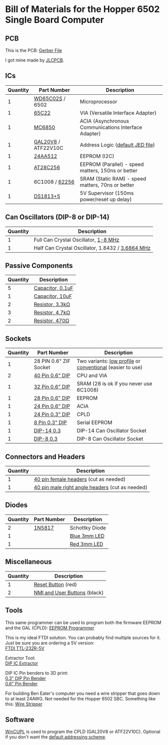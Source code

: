 # Bill of Materials for the Hopper 6502 Single Board Computer

## PCB

This is the PCB:
[Gerber File](https://github.com/sillycowvalley/Hopper/blob/main/Source/Projects/6502SBC/EasyEDA/6502%20Machine/rev12/Gerber_6502-v2_PCB_6502-v4_2024-05-15.zip)

I got mine made by [JLCPCB](https://jlcpcb.com/).


## ICs

| Quantity | Part Number         | Description                                |
|----------|---------------------|--------------------------------------------|
| 1        | [WD65C02S](https://www.jameco.com/z/W65C02S6TPG-14-Western-Design-Center-MPU-8-Bit-14MHz-65KB-Memory-40-Pin-PDIP_2143638.html) / 6502     | Microprocessor                             |
| 1        | [65C22](https://www.jameco.com/z/W65C22S6TPG-14-Western-Design-Center-Versatile-Interface-Adapter-via-8-Bit-I-O-Ports-14-MHz-40-Pin-PDIP-CMOS-5-Volt_2143591.html)               | VIA (Versatile Interface Adapter)          |
| 1        | [MC6850](https://www.jameco.com/z/6850-Major-Brands-IC-6850-Asynchronous-Communications-Interface-Adapter-24-pin-DIP_43633.html)              | ACIA (Asynchronous Communications Interface Adapter) |
| 1        | [GAL20V8](https://www.jameco.com/z/GAL20V8B-25LP-Lattice-Semiconductor-Corporation-CPLD-Complex-Programmable-Logic-Device-25ns-8MC-DIP-24_876766.html) / ATF22V10C | Address Logic ([default JED file](https://github.com/sillycowvalley/Hopper/blob/main/Source/Projects/6502SBC/CPLD/6502SBC.jed))                        |
| 1        | [24AA512](https://au.mouser.com/ProductDetail/Microchip-Technology/24AA512-I-P?qs=t4j2cOJKO62XNcEsx%2F77Xw%3D%3D&countryCode=US&currencyCode=USD)            | EEPROM (I2C)                               |
| 1        | [AT28C256](https://au.mouser.com/ProductDetail/Microchip-Technology/AT28C256-15DM-883-815?qs=lqAf%2FiVYw9gtSFr69lKk6g%3D%3D)            | EEPROM (Parallel) - speed matters, 150ns or better                         |
| 1        | 6C1008 / [62256](https://www.jameco.com/z/HM62256LP-70-Major-Brands-IC-62256LP-70-Low-Power-CMOS-SRAM-256K-Bit-32Kx8-70ns_82472.html)      | SRAM (Static RAM) - speed matters, 70ns or better                         |
| 1        | [DS1813+5](https://au.mouser.com/ProductDetail/Analog-Devices-Maxim-Integrated/DS1813-5+?qs=Jw2w9zrI6w%2Fv9tYN5eKaiw%3D%3D&countryCode=US&currencyCode=USD)            | 5V Supervisor (150ms power/reset up delay) |

## Can Oscillators (DIP-8 or DIP-14)

| Quantity | Description                    |
|----------|--------------------------------|
| 1        | Full Can Crystal Oscillator, [1-8 MHz](https://www.jameco.com/z/OSC8-000-James-Electronics-8-MHz-Full-Can-Crystal-Oscillator_27991.html)               |
| 1        | Half Can Crystal Oscillator, 1.8432 / [3.6864 MHz](https://www.jameco.com/z/H5C-2E3-3-6864-FOX-ELECTRONICS-Standard-Clock-Oscillator-3-6864MHz-Half-Can-DIP-8_2322439.html)   |

## Passive Components

| Quantity | Description          |
|----------|----------------------|
| 5        | [Capacitor, 0.1uF](https://www.jameco.com/z/DC-1-16-James-Electronics-0-1uF-16V-plusmn-20-Ceramic-Disc-Capacitor_2289855.html)    |
| 1        | [Capacitor, 10uF](https://www.jameco.com/z/ECA-1EM100-JVP-Jameco-ValuePro-10uF-25-Volt-Radial-Electrolytic-Capacitor-20-85c-5x11x5mm_1946367.html)      |
| 2        | [Resistor, 3.3kΩ](https://www.jameco.com/z/CF1-4W332JRC-Jameco-ValuePro-Resistor-Carbon-Film-3-3k-Ohm-1-4-Watt-5-_690988.html)      |
| 3        | [Resistor, 4.7kΩ](https://www.jameco.com/z/CF1-4W472JRC-Jameco-ValuePro-Resistor-Carbon-Film-4-7k-Ohm-1-4-Watt-5-_691024.html)      |
| 2        | [Resistor, 470Ω](https://www.jameco.com/z/CF1-4W471JRC-Jameco-ValuePro-Resistor-Carbon-Film-470-Ohm-1-4-Watt-5-_690785.html)       |

## Sockets

| Quantity | Part Number         | Description                                |
|----------|---------------------|--------------------------------------------|
| 1        | 28 PIN 0.6" ZIF Socket       |  Two variants: [low profile](https://www.jameco.com/z/28-526-10-Aries-Electronics-ZIF-Socket-28-Position-2-54mm-Solder-Straight-Thru-Hole_102745.html) or [conventional](https://www.jameco.com/z/28-6554-10-Aries-Electronics-Connector-Test-Socket-Receptacle-28-Position-2-54mm-Solder-Straight-Thru-Hole_104003.html) (easier to use)                                     |
| 2        | [40 Pin 0.6" DIP](https://www.jameco.com/z/ICS-640-T-Jameco-ValuePro-40-Pin-Dual-Wipe-Low-Profile-IC-Socket-0-60-Inch-Wide_112311.html) | CPU and VIA |
| 1        | [32 Pin 0.6" DIP](https://www.jameco.com/z/32LPD-6-Jameco-ValuePro-Socket-IC-32-Pin-600-Inch-Tin-Dual-Solder-Low-Profile_112301.html) | SRAM (28 is ok if you never use 6C1008)|
| 1        | [28 Pin 0.6" DIP](https://www.jameco.com/z/28LPD-6-Jameco-ValuePro-28-Pin-Dual-Wipe-Low-Profile-IC-Socket-0-6-Inch-Wide_40301.html) | EEPROM |
| 1        | [24 Pin 0.6" DIP](https://www.jameco.com/z/6000-24W-James-Electronics-24-Pin-Dual-Wipe-Low-Profile-IC-Socket-0-6-Inch-Wide_112264.html)| ACIA |
| 1        | [24 Pin 0.3" DIP](https://www.jameco.com/z/24LPD-3-James-Electronics-24-Pin-Dual-Wipe-Low-Profile-IC-Socket-0-3-Inch-Wide_39378.html)| CPLD |
| 1        | [8 Pin 0.3" DIP](https://www.jameco.com/z/2202-Adafruit-Industries-Ic-Socket-for-8-Pin-0-3-Chips-Pack-of-3_2508599.html)| Serial EEPROM |
| 1        | [DIP-14 0.3](https://www.jameco.com/z/1107741-Aries-Electronics-Machine-Tooled-4-Pin-Full-Can-Crystal-Oscillator-Socket_133006.html)| DIP-14 Can Oscillator Socket |
| 1        | [DIP-8 0.3](https://www.jameco.com/z/1108800-Aries-Electronics-Machine-Tooled-4-Pin-Half-Can-Crystal-Oscillator-Socket_676385.html)| DIP-8 Can Oscillator Socket |

## Connectors and Headers

| Quantity | Description       |
|----------|-------------------|
| 1        | [40 pin female headers](https://www.jameco.com/z/RS1-40-T-Adam-Technologies-40-Position-Single-Row-Vertical-Mount-Receptacle-3mm-Pin-Length_2168173.html) (cut as needed)      |
| 1        | [40 pin male right angle headers](https://www.jameco.com/z/7000-1X40RG-A-Jameco-ValuePro-Connector-Unshrouded-Breakaway-Header-40-Position-2-54mm-Right-Angle-Thru-Hole-Solder_2294663.html) (cut as needed) |

## Diodes

| Quantity | Part Number | Description       |
|----------|-------------|-------------------|
| 2        | [1N5817](https://www.jameco.com/z/1N5817-Major-Brands-Diode-1N5817-Schottky-20-Volt-1A_177949.html)      | Schottky Diode    |
| 1        |             | [Blue 3mm LED](https://www.jameco.com/z/780-Adafruit-Industries-Diffused-Blue-3mm-LED-25-Pack-_2502727.html) |
| 1        |             | [Red 3mm LED](https://www.jameco.com/z/777-Adafruit-Industries-Diffused-Red-3mm-LED-25-Pack-_2502703.html) |


## Miscellaneous

| Quantity | Description    |
|----------|----------------|
| 1        | [Reset Button](https://www.jameco.com/z/SKH42012R-Alps-Electric-Tactile-Switch-SPST-NO-Top-Actuated-Through-Hole-12VDC-50mA_2323671.html) (red)   |
| 2        | [NMI and User Buttons](https://www.jameco.com/z/TL1105AF160Q-JVP-Jameco-ValuePro-Tactile-Pushbutton-Switch-SPST-NO-OFF-Momentary-ON-12-Volt-DC-50-mA_153252.html) (black)     |


## Tools

This same programmer can be used to program both the firmware EEPROM and the GAL (CPLD):
[EEPROM Programmer](https://www.jameco.com/z/TL866-3G-T48-Jameco-BenchPro-USB-High-Performance-Programmer-3rd-Generation-_2304999.html)

This is my ideal FTDI solution. You can probably find multiple sources for it. Just be sure you are ordering a 5V version:  
[FTDI TTL-232R-5V](https://ftdichip.com/products/ttl-232r-5v/)

Extractor Tool:  
[DIP IC Extractor](https://www.jameco.com/z/08-609-HT103A--Jameco-BenchPro-DIP-IC-Extractor-Tool_16838.html)

DIP IC Pin benders to 3D print:  
[0.3" DIP Pin Bender](https://www.thingiverse.com/thing:3124978)  
[0.6" Pin Bender](https://www.thingiverse.com/thing:3121797)

For building Ben Eater's computer you need a wire stripper that goes down to at least 24AWG. Not needed for the Hopper 6502 SBC. 
Something like this: [Wire Stripper](https://www.jameco.com/z/HT-1043-R-Hanlong-Tools-Tool-Hand-7-in-1-HT-1043-22-30AWG_127871.html)

## Software

[WinCUPL](https://www.microchip.com/en-us/products/fpgas-and-plds/spld-cplds/pld-design-resources) is used to program the CPLD (GAL20V8 or ATF22V10C). Optional if you don't want the [default addressing scheme](https://github.com/sillycowvalley/Hopper/blob/main/Source/Projects/6502SBC/CPLD/6502SBC.jed).

